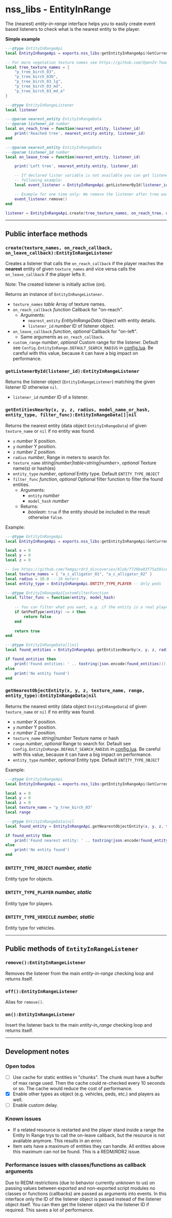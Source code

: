 # nss_libs - EntityInRange

The (nearest) _entity-in-range_ interface helps you to easily create event based listeners to check what is the nearest
entity to the player.

**Simple example**

```lua
---@type EntityInRangeApi
local EntityInRangeApi = exports.nss_libs:getEntityInRangeApi(GetCurrentResourceName())

-- For more vegetation texture names see https://github.com/OpenIV-Team/RAGE-StringsDatabase/tree/fc6bcdfdda9d79afb4571c35bc4db730b42dc0f4/RDR2/ArchiveItems/hd_0/hd/levels/rdr3/props/vegetation
local tree_texture_names = {
    "p_tree_birch_03",
    "p_tree_birch_03b",
    "p_tree_birch_03_lg",
    "p_tree_birch_03_md",
    "p_tree_birch_03_md_a"
}

---@type EntityInRangeListener
local listener

---@param nearest_entity EntityInRangeData
---@param listener_id number
local on_reach_tree = function(nearest_entity, listener_id)
    print('Reached tree', nearest_entity.entity, listener_id)
end

---@param nearest_entity EntityInRangeData
---@param listener_id number
local on_leave_tree = function(nearest_entity, listener_id)

    print('Left tree', nearest_entity.entity, listener_id)

    -- If declared lister variable is not available you can get listener by given listener_id from event like the
    -- following example:
    local event_listener = EntityInRangeApi.getListenerById(listener_id)

    -- Example for one time only: We remove the listener after tree was left
    event_listener.remove()
end

listener = EntityInRangeApi.create(tree_texture_names, on_reach_tree, on_leave_tree)
```

---

## Public interface methods

### `create(texture_names, on_reach_callback, on_leave_callback):EntityInRangeListener`

Creates a listener that calls the `on_reach_callback` if the player reaches the **nearest** entity of
given `texture_names` and vice versa calls the `on_leave_callback` if the player lefts it.

Note: The created listener is initially active (on).

Returns an instance of `EntityInRangeListener`.

- `texture_names` _table_ Array of texture names.
- `on_reach_callback` _function_ Callback for "on-reach".
    - Arguments:
        - `nearest_entity` _EntityInRangeData_ Object with entity details.
        - `listener_id` _number_ ID of listener object.
- `on_leave_callback` _function_, _optional_ Callback for "on-left".
    - Same arguments as `on_reach_callback`.
- `custom_range` _number_, _optional_ Custom range for the listener. Default see
  `Config.EntityInRange.DEFAULT_SEARCH_RADIUS` in [config.lua](/config.lua). Be careful with this value, because
  it can have a big impact on performance.

### `getListenerById(listener_id):EntityInRangeListener`

Returns the listener object (`EntityInRangeListener`) matching the given listener ID otherwise `nil`.

- `listener_id` _number_ ID of a listener.

### `getEntitiesNearby(x, y, z, radius, model_name_or_hash, entity_type, filter_func):EntityInRangeData[]|nil`

Returns the nearest entity (data object `EntityInRangeData`) of given `texture_name` or `nil` if no entity was found.

- `x` _number_ X position.
- `y` _number_ Y position.
- `z` _number_ Z position.
- `radius` _number_, Range in meters to search for.
- `texture_name` _string|number|table<string|number>_, _optional_ Texture name(s) or hash(es)
- `entity_type` _number_, _optional_ Entity type. Default `ENTITY_TYPE_OBJECT`
- `filter_func` _function_, _optional_ Optional filter function to filter the found entities.
    - Arguments:
        - `entity` _number_
        - `model_hash` _number_
    - Returns:
        - _boolean_: `true` if the entity should be included in the result otherwise `false`.

Example:

```lua
---@type EntityInRangeApi
local EntityInRangeApi = exports.nss_libs:getEntityInRangeApi(GetCurrentResourceName())

local x = 0
local y = 0
local z = 0

-- See https://github.com/femga/rdr3_discoveries/blob/f729ba03f75a591ce5c841642dc873345242f612/peds/peds_list.lua for ped list ...
local texture_names = { "a_c_alligator_01", "a_c_alligator_02" }
local radius = 10.0 -- 10 meters
local entity_type = EntityInRangeApi.ENTITY_TYPE_PLAYER -- Only peds

---@type EntityInRangeApiCustomFilterFunction
local filter_func = function(entity, model_hash)
    
    -- You can filter what you want, e.g. if the entity is a real player or not, or if it is a animal or not, etc.
    if GetPedType(entity) ~= 4 then
        return false
    end
    
    return true
end

---@type EntityInRangeData[]|nil
local found_entities = EntityInRangeApi.getEntitiesNearby(x, y, z, radius, texture_names, entity_type, filter_func)

if found_entities then
    print('Found entities: ' .. tostring(json.encode(found_entities)))
else
    print('No entity found')
end 
```

### `getNearestObjectEntity(x, y, z, texture_name, range, entity_type):EntityInRangeData|nil`

Returns the nearest entity (data object `EntityInRangeData`) of given `texture_name` or `nil` if no entity was found. 

- `x` _number_ X position.
- `y` _number_ Y position.
- `z` _number_ Z position.
- `texture_name` _string|number_ Texture name or hash
- `range` _number_, _optional_ Range to search for. Default see `Config.EntityInRange.DEFAULT_SEARCH_RADIUS` in
  [config.lua](/config.lua). Be careful with this value, because it can have a big impact on performance.
- `entity_type` _number_, _optional_ Entity type. Default `ENTITY_TYPE_OBJECT`

Example:

```lua
---@type EntityInRangeApi
local EntityInRangeApi = exports.nss_libs:getEntityInRangeApi(GetCurrentResourceName())

local x = 0
local y = 0
local z = 0
local texture_name = "p_tree_birch_03"
local range

---@type EntityInRangeData|nil
local found_entity = EntityInRangeApi.getNearestObjectEntity(x, y, z, texture_name, range)

if found_entity then
    print('Found nearest entity: ' .. tostring(json.encode(found_entity)))
else
    print('No entity found')
end 
```

### `ENTITY_TYPE_OBJECT` _number, static_

Entity type for objects.

### `ENTITY_TYPE_PLAYER` _number, static_

Entity type for players.

### `ENTITY_TYPE_VEHICLE` _number, static_

Entity type for vehicles.

---

## Public methods of `EntityInRangeListener`

### `remove():EntityInRangeListener`

Removes the listener from the main _entity-in-range_ checking loop and returns itself.

### `off():EntityInRangeListener`

Alias for `remove()`.

### `on():EntityInRangeListener`

Insert the listener back to the main _entity-in_range_ checking loop and returns itself.

---

## Development notes

### Open todos

- [ ] Use cache for static entities in "chunks". The chunk must have a buffer of max range used. Then the
  cache could re-checked every 10 seconds or so. The cache would reduce the cost of performance.
- [x] Enable other types as object (e.g. vehicles, peds, etc.) and players as well.
- [ ] Enable custom delay.

### Known issues

- If a related resource is restarted and the player stand inside a range the Entity In Range trys to call the
  on-leave callback, but the resource is not available anymore. This results in an error.
- Item sets have a maximum of entities they can handle. All entities above this maximum can not be found. This
  is a REDM/RDR2 issue.

### Performance issues with classes/functions as callback arguments

Due to REDM restrictions (due to behavior currently unknown to us) on passing values between exported and
non-exported script modules no classes or functions (callbacks) are passed as arguments into events. In this interface
only the ID of the listener object is passed instead of the listener object itself. You can then get the listener object
via the listener ID if required. This saves a lot of performance.